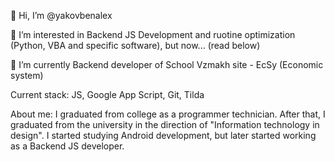 👋 Hi, I’m @yakovbenalex

👀 I’m interested in Backend JS Development and ruotine optimization (Python, VBA and specific software), but now... (read below)

🌱 I’m currently Backend developer of School Vzmakh site - EcSy (Economic system)

Current stack: JS, Google App Script, Git, Tilda

About me:
I graduated from college as a programmer technician.
After that, I graduated from the university in the direction of "Information technology in design".
I started studying Android development, but later started working as a Backend JS developer.

